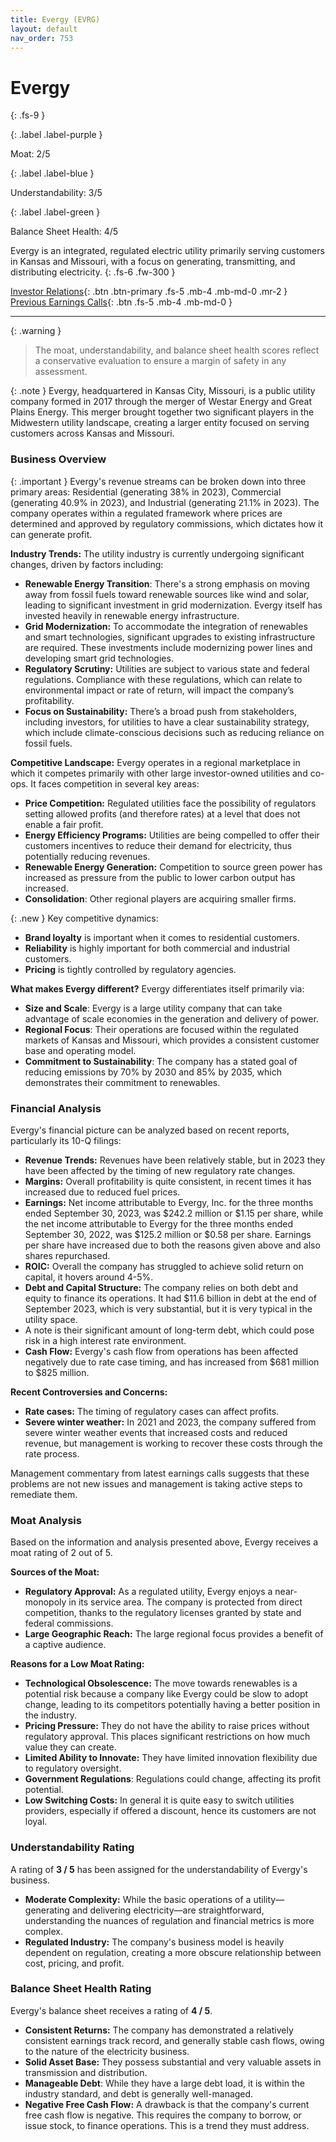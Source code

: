 ```yaml
---
title: Evergy (EVRG)
layout: default
nav_order: 753
---
```


# Evergy
{: .fs-9 }

{: .label .label-purple }

Moat: 2/5

{: .label .label-blue }

Understandability: 3/5

{: .label .label-green }

Balance Sheet Health: 4/5

Evergy is an integrated, regulated electric utility primarily serving customers in Kansas and Missouri, with a focus on generating, transmitting, and distributing electricity.
{: .fs-6 .fw-300 }

[Investor Relations](https://www.google.com/search?q=EVRG+investor+relations){: .btn .btn-primary .fs-5 .mb-4 .mb-md-0 .mr-2 }
[Previous Earnings Calls](https://discountingcashflows.com/company/EVRG/transcripts/){: .btn .fs-5 .mb-4 .mb-md-0 }

---

{: .warning }
>The moat, understandability, and balance sheet health scores reflect a conservative evaluation to ensure a margin of safety in any assessment.



{: .note }
Evergy, headquartered in Kansas City, Missouri, is a public utility company formed in 2017 through the merger of Westar Energy and Great Plains Energy. This merger brought together two significant players in the Midwestern utility landscape, creating a larger entity focused on serving customers across Kansas and Missouri.

### Business Overview
{: .important }
Evergy's revenue streams can be broken down into three primary areas: Residential (generating 38% in 2023), Commercial (generating 40.9% in 2023), and Industrial (generating 21.1% in 2023). The company operates within a regulated framework where prices are determined and approved by regulatory commissions, which dictates how it can generate profit.

**Industry Trends:**
The utility industry is currently undergoing significant changes, driven by factors including:
*   **Renewable Energy Transition**: There's a strong emphasis on moving away from fossil fuels toward renewable sources like wind and solar, leading to significant investment in grid modernization. Evergy itself has invested heavily in renewable energy infrastructure.
*   **Grid Modernization:** To accommodate the integration of renewables and smart technologies, significant upgrades to existing infrastructure are required. These investments include modernizing power lines and developing smart grid technologies.
*   **Regulatory Scrutiny:** Utilities are subject to various state and federal regulations. Compliance with these regulations, which can relate to environmental impact or rate of return, will impact the company’s profitability.
*   **Focus on Sustainability:** There’s a broad push from stakeholders, including investors, for utilities to have a clear sustainability strategy, which include climate-conscious decisions such as reducing reliance on fossil fuels.

**Competitive Landscape:**
Evergy operates in a regional marketplace in which it competes primarily with other large investor-owned utilities and co-ops. It faces competition in several key areas:
*   **Price Competition:** Regulated utilities face the possibility of regulators setting allowed profits (and therefore rates) at a level that does not enable a fair profit.
*   **Energy Efficiency Programs:** Utilities are being compelled to offer their customers incentives to reduce their demand for electricity, thus potentially reducing revenues.
*   **Renewable Energy Generation:** Competition to source green power has increased as pressure from the public to lower carbon output has increased.
*   **Consolidation**: Other regional players are acquiring smaller firms.

{: .new }
Key competitive dynamics:
*   **Brand loyalty** is important when it comes to residential customers.
*   **Reliability** is highly important for both commercial and industrial customers.
*   **Pricing** is tightly controlled by regulatory agencies.

**What makes Evergy different?**
Evergy differentiates itself primarily via:
*   **Size and Scale**: Evergy is a large utility company that can take advantage of scale economies in the generation and delivery of power.
*   **Regional Focus**: Their operations are focused within the regulated markets of Kansas and Missouri, which provides a consistent customer base and operating model.
*   **Commitment to Sustainability**: The company has a stated goal of reducing emissions by 70% by 2030 and 85% by 2035, which demonstrates their commitment to renewables.

### Financial Analysis
Evergy's financial picture can be analyzed based on recent reports, particularly its 10-Q filings:

*   **Revenue Trends:** Revenues have been relatively stable, but in 2023 they have been affected by the timing of new regulatory rate changes.
*   **Margins:** Overall profitability is quite consistent, in recent times it has increased due to reduced fuel prices.
*   **Earnings:** Net income attributable to Evergy, Inc. for the three months ended September 30, 2023, was $242.2 million or $1.15 per share, while the net income attributable to Evergy for the three months ended September 30, 2022, was $125.2 million or $0.58 per share. Earnings per share have increased due to both the reasons given above and also shares repurchased.
*   **ROIC:** Overall the company has struggled to achieve solid return on capital, it hovers around 4-5%.
*   **Debt and Capital Structure:** The company relies on both debt and equity to finance its operations. It had $11.6 billion in debt at the end of September 2023, which is very substantial, but it is very typical in the utility space.
   *  A note is their significant amount of long-term debt, which could pose risk in a high interest rate environment.
 *   **Cash Flow:** Evergy's cash flow from operations has been affected negatively due to rate case timing, and has increased from $681 million to $825 million.

**Recent Controversies and Concerns:**
*  **Rate cases:** The timing of regulatory cases can affect profits.
*   **Severe winter weather:** In 2021 and 2023, the company suffered from severe winter weather events that increased costs and reduced revenue, but management is working to recover these costs through the rate process.

Management commentary from latest earnings calls suggests that these problems are not new issues and management is taking active steps to remediate them.

### Moat Analysis
Based on the information and analysis presented above, Evergy receives a moat rating of 2 out of 5.

**Sources of the Moat:**
*   **Regulatory Approval:** As a regulated utility, Evergy enjoys a near-monopoly in its service area. The company is protected from direct competition, thanks to the regulatory licenses granted by state and federal commissions.
*   **Large Geographic Reach:** The large regional focus provides a benefit of a captive audience.

**Reasons for a Low Moat Rating:**
*   **Technological Obsolescence:**  The move towards renewables is a potential risk because a company like Evergy could be slow to adopt change, leading to its competitors potentially having a better position in the industry.
*   **Pricing Pressure:** They do not have the ability to raise prices without regulatory approval. This places significant restrictions on how much value they can create.
*   **Limited Ability to Innovate:** They have limited innovation flexibility due to regulatory oversight.
*  **Government Regulations**: Regulations could change, affecting its profit potential.
*   **Low Switching Costs:** In general it is quite easy to switch utilities providers, especially if offered a discount, hence its customers are not loyal.

### Understandability Rating
A rating of **3 / 5** has been assigned for the understandability of Evergy's business.

*   **Moderate Complexity:** While the basic operations of a utility—generating and delivering electricity—are straightforward, understanding the nuances of regulation and financial metrics is more complex.
*   **Regulated Industry:** The company's business model is heavily dependent on regulation, creating a more obscure relationship between cost, pricing, and profit.

### Balance Sheet Health Rating
Evergy's balance sheet receives a rating of **4 / 5**.

*   **Consistent Returns:** The company has demonstrated a relatively consistent earnings track record, and generally stable cash flows, owing to the nature of the electricity business.
*   **Solid Asset Base:** They possess substantial and very valuable assets in transmission and distribution.
*   **Manageable Debt**: While they have a large debt load, it is within the industry standard, and debt is generally well-managed.
*  **Negative Free Cash Flow:** A drawback is that the company's current free cash flow is negative. This requires the company to borrow, or issue stock, to finance operations. This is a trend they must address.

